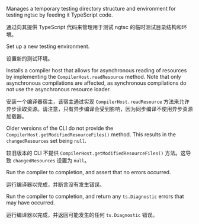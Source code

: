 Manages a temporary testing directory structure and environment for testing ngtsc by feeding it
TypeScript code.

通过向其提供 TypeScript 代码来管理用于测试 ngtsc 的临时测试目录结构和环境。

Set up a new testing environment.

设置新的测试环境。

Installs a compiler host that allows for asynchronous reading of resources by implementing the
`CompilerHost.readResource` method. Note that only asynchronous compilations are affected, as
synchronous compilations do not use the asynchronous resource loader.

安装一个编译器宿主，该宿主通过实现 `CompilerHost.readResource`
方法来允许异步读取资源。请注意，只有异步编译会受到影响，因为同步编译不使用异步资源加载器。

Older versions of the CLI do not provide the `CompilerHost.getModifiedResourceFiles()` method.
This results in the `changedResources` set being `null`.

较旧版本的 CLI 不提供 `CompilerHost.getModifiedResourceFiles()` 方法。这导致 `changedResources`
设置为 `null`。

Run the compiler to completion, and assert that no errors occurred.

运行编译器以完成，并断言没有发生错误。

Run the compiler to completion, and return any `ts.Diagnostic` errors that may have occurred.

运行编译器以完成，并返回可能发生的任何 `ts.Diagnostic` 错误。